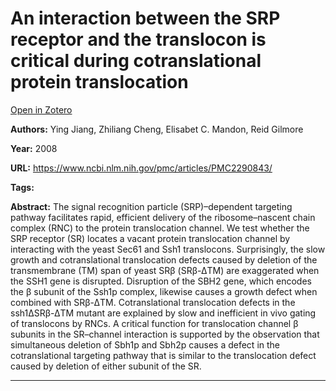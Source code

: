 # An interaction between the SRP receptor and the translocon is critical during cotranslational protein translocation
[Open in Zotero](zotero://select/items/@JiangEtAl_2008)

**Authors:** Ying Jiang, Zhiliang Cheng, Elisabet C. Mandon, Reid Gilmore

**Year:** 2008

**URL:** https://www.ncbi.nlm.nih.gov/pmc/articles/PMC2290843/

**Tags:**

**Abstract:** The signal recognition particle (SRP)–dependent targeting pathway facilitates rapid, efficient delivery of the ribosome–nascent chain complex (RNC) to the protein translocation channel. We test whether the SRP receptor (SR) locates a vacant protein translocation channel by interacting with the yeast Sec61 and Ssh1 translocons. Surprisingly, the slow growth and cotranslational translocation defects caused by deletion of the transmembrane (TM) span of yeast SRβ (SRβ-ΔTM) are exaggerated when the SSH1 gene is disrupted. Disruption of the SBH2 gene, which encodes the β subunit of the Ssh1p complex, likewise causes a growth defect when combined with SRβ-ΔTM. Cotranslational translocation defects in the ssh1ΔSRβ-ΔTM mutant are explained by slow and inefficient in vivo gating of translocons by RNCs. A critical function for translocation channel β subunits in the SR–channel interaction is supported by the observation that simultaneous deletion of Sbh1p and Sbh2p causes a defect in the cotranslational targeting pathway that is similar to the translocation defect caused by deletion of either subunit of the SR.

---